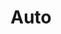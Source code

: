 ---
title: "Auto"
id: "subMenuAuto"
value: "https://quote.safeco.com/consumer/auto/VPLaunch.aspx" 

---